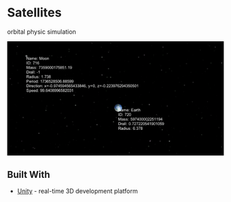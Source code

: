 # Satellites
orbital physic simulation

![screenshot](./screenshot.PNG)

## Built With
* [Unity](https://unity.com/) - real-time 3D development platform